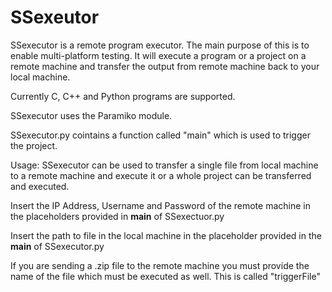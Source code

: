 SSexeutor
=========

SSexecutor is a remote program executor. The main purpose of this is to enable multi-platform testing. 
It will execute a program or a project on a remote machine and transfer the output from remote machine back to your local machine.

Currently C, C++ and Python programs are supported.

SSexecutor uses the Paramiko module. 

SSexecutor.py cointains a function called "main" which is used to trigger the project.

Usage:
  SSexecutor can be used to transfer a single file from local machine to a remote machine and execute it or a whole     project can be transferred and executed.

  Insert the IP Address, Username and Password of the remote machine in the placeholders provided in __main__ of SSexectuor.py 
  
  Insert the path to file in the local machine in the placeholder provided in the __main__ of SSexecutor.py
  
  If you are sending a .zip file to the remote machine you must provide the name of the file which must be executed as well. This is called "triggerFile"
